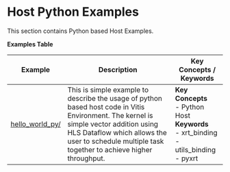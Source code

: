 Host Python Examples
==================================
This section contains Python based Host Examples.

 __Examples Table__ 

Example        | Description           | Key Concepts / Keywords 
---------------|-----------------------|-------------------------
[hello_world_py/][]|This is simple example to describe the usage of python based host code in Vitis Environment. The kernel is simple vector addition using HLS Dataflow which allows the user to schedule multiple task together to achieve higher throughput.|__Key__ __Concepts__<br> - Python Host<br>__Keywords__<br> - xrt_binding<br> - utils_binding<br> - pyxrt

[.]:.
[hello_world_py/]:hello_world_py/
